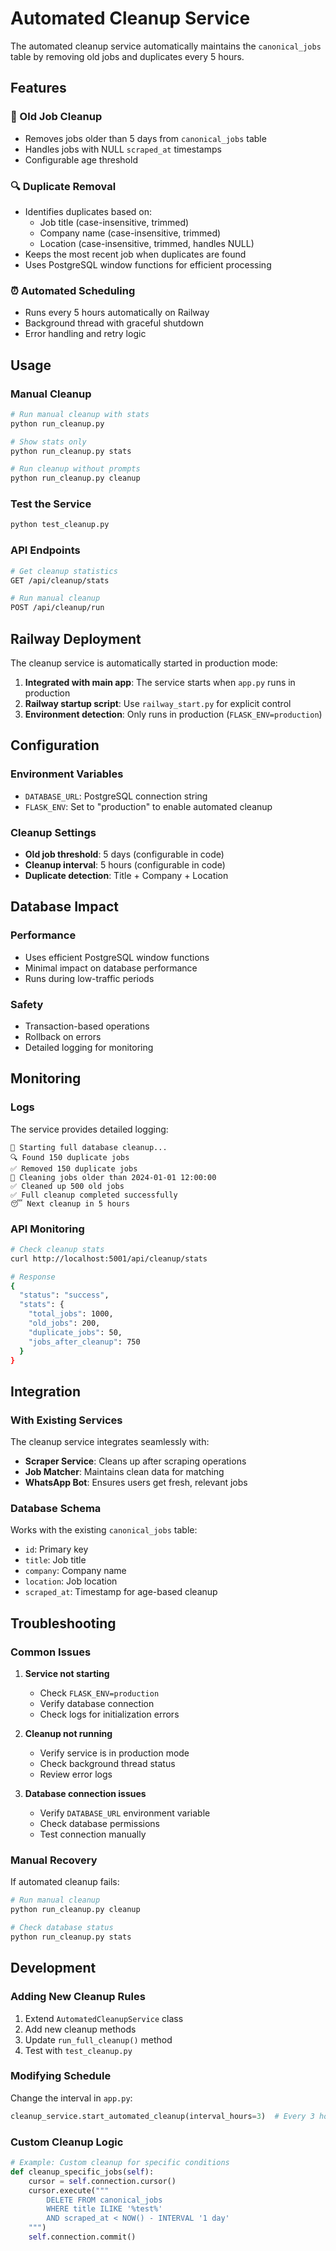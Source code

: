 # Automated Cleanup Service

The automated cleanup service automatically maintains the `canonical_jobs` table by removing old jobs and duplicates every 5 hours.

## Features

### 🧹 Old Job Cleanup
- Removes jobs older than 5 days from `canonical_jobs` table
- Handles jobs with NULL `scraped_at` timestamps
- Configurable age threshold

### 🔍 Duplicate Removal
- Identifies duplicates based on:
  - Job title (case-insensitive, trimmed)
  - Company name (case-insensitive, trimmed)
  - Location (case-insensitive, trimmed, handles NULL)
- Keeps the most recent job when duplicates are found
- Uses PostgreSQL window functions for efficient processing

### ⏰ Automated Scheduling
- Runs every 5 hours automatically on Railway
- Background thread with graceful shutdown
- Error handling and retry logic

## Usage

### Manual Cleanup
```bash
# Run manual cleanup with stats
python run_cleanup.py

# Show stats only
python run_cleanup.py stats

# Run cleanup without prompts
python run_cleanup.py cleanup
```

### Test the Service
```bash
python test_cleanup.py
```

### API Endpoints
```bash
# Get cleanup statistics
GET /api/cleanup/stats

# Run manual cleanup
POST /api/cleanup/run
```

## Railway Deployment

The cleanup service is automatically started in production mode:

1. **Integrated with main app**: The service starts when `app.py` runs in production
2. **Railway startup script**: Use `railway_start.py` for explicit control
3. **Environment detection**: Only runs in production (`FLASK_ENV=production`)

## Configuration

### Environment Variables
- `DATABASE_URL`: PostgreSQL connection string
- `FLASK_ENV`: Set to "production" to enable automated cleanup

### Cleanup Settings
- **Old job threshold**: 5 days (configurable in code)
- **Cleanup interval**: 5 hours (configurable in code)
- **Duplicate detection**: Title + Company + Location

## Database Impact

### Performance
- Uses efficient PostgreSQL window functions
- Minimal impact on database performance
- Runs during low-traffic periods

### Safety
- Transaction-based operations
- Rollback on errors
- Detailed logging for monitoring

## Monitoring

### Logs
The service provides detailed logging:
```
🧹 Starting full database cleanup...
🔍 Found 150 duplicate jobs
✅ Removed 150 duplicate jobs
🧹 Cleaning jobs older than 2024-01-01 12:00:00
✅ Cleaned up 500 old jobs
✅ Full cleanup completed successfully
😴 Next cleanup in 5 hours
```

### API Monitoring
```bash
# Check cleanup stats
curl http://localhost:5001/api/cleanup/stats

# Response
{
  "status": "success",
  "stats": {
    "total_jobs": 1000,
    "old_jobs": 200,
    "duplicate_jobs": 50,
    "jobs_after_cleanup": 750
  }
}
```

## Integration

### With Existing Services
The cleanup service integrates seamlessly with:
- **Scraper Service**: Cleans up after scraping operations
- **Job Matcher**: Maintains clean data for matching
- **WhatsApp Bot**: Ensures users get fresh, relevant jobs

### Database Schema
Works with the existing `canonical_jobs` table:
- `id`: Primary key
- `title`: Job title
- `company`: Company name
- `location`: Job location
- `scraped_at`: Timestamp for age-based cleanup

## Troubleshooting

### Common Issues

1. **Service not starting**
   - Check `FLASK_ENV=production`
   - Verify database connection
   - Check logs for initialization errors

2. **Cleanup not running**
   - Verify service is in production mode
   - Check background thread status
   - Review error logs

3. **Database connection issues**
   - Verify `DATABASE_URL` environment variable
   - Check database permissions
   - Test connection manually

### Manual Recovery
If automated cleanup fails:
```bash
# Run manual cleanup
python run_cleanup.py cleanup

# Check database status
python run_cleanup.py stats
```

## Development

### Adding New Cleanup Rules
1. Extend `AutomatedCleanupService` class
2. Add new cleanup methods
3. Update `run_full_cleanup()` method
4. Test with `test_cleanup.py`

### Modifying Schedule
Change the interval in `app.py`:
```python
cleanup_service.start_automated_cleanup(interval_hours=3)  # Every 3 hours
```

### Custom Cleanup Logic
```python
# Example: Custom cleanup for specific conditions
def cleanup_specific_jobs(self):
    cursor = self.connection.cursor()
    cursor.execute("""
        DELETE FROM canonical_jobs 
        WHERE title ILIKE '%test%' 
        AND scraped_at < NOW() - INTERVAL '1 day'
    """)
    self.connection.commit()
```

